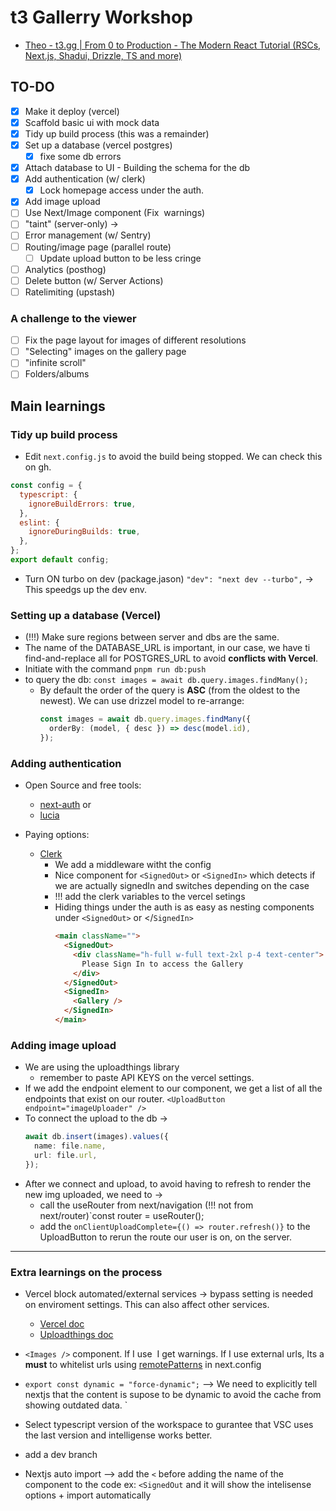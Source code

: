 # t3 Gallerry Workshop

- [Theo - t3.gg | From 0 to Production - The Modern React Tutorial (RSCs, Next.js, Shadui, Drizzle, TS and more) ](https://www.youtube.com/watch?v=d5x0JCZbAJs)

## TO-DO

- [x] Make it deploy (vercel)
- [x] Scaffold basic ui with mock data
- [x] Tidy up build process (this was a remainder)
- [x] Set up a database (vercel postgres)
  - [x] fixe some db errors
- [x] Attach database to UI - Building the schema for the db
- [x] Add authentication (w/ clerk)
  - [x] Lock homepage access under the auth.
- [x] Add image upload
- [ ] Use Next/Image component (Fix <img> warnings)
- [ ] "taint" (server-only) ->
- [ ] Error management (w/ Sentry)
- [ ] Routing/image page (parallel route)
  - [ ] Update upload button to be less cringe
- [ ] Analytics (posthog)
- [ ] Delete button (w/ Server Actions)
- [ ] Ratelimiting (upstash)

### A challenge to the viewer

- [ ] Fix the page layout for images of different resolutions
- [ ] "Selecting" images on the gallery page
- [ ] "infinite scroll"
- [ ] Folders/albums

## Main learnings

### Tidy up build process

- Edit `next.config.js` to avoid the build being stopped. We can check this on gh.

```js
const config = {
  typescript: {
    ignoreBuildErrors: true,
  },
  eslint: {
    ignoreDuringBuilds: true,
  },
};
export default config;
```

- Turn ON turbo on dev (package.jason) `"dev": "next dev --turbo",` -> This speedgs up the dev env.

### Setting up a database (Vercel)

- (!!!) Make sure regions between server and dbs are the same.
- The name of the DATABASE_URL is important, in our case, we have ti find-and-replace all for POSTGRES_URL to avoid **conflicts with Vercel**.
- Initiate with the command `pnpm run db:push`
- to query the db: `const images = await db.query.images.findMany();`
  - By default the order of the query is **ASC** (from the oldest to the newest). We can use drizzel model to re-arrange:
    ```ts
    const images = await db.query.images.findMany({
      orderBy: (model, { desc }) => desc(model.id),
    });
    ```

### Adding authentication

- Open Source and free tools:

  - [next-auth](https://next-auth.js.org/) or
  - [lucia](https://lucia-auth.com/)

- Paying options:
  - [Clerk](https://clerk.com/docs/quickstarts/nextjs)
    - We add a middleware witht the config
    - Nice component for `<SignedOut>` or `<SignedIn>` which detects if we are actually signedIn and switches depending on the case
    - !!! add the clerk variables to the vercel setings
    - Hiding things under the auth is as easy as nesting components under `<SignedOut>` or </`SignedIn>`
      ```html
      <main className="">
        <SignedOut>
          <div className="h-full w-full text-2xl p-4 text-center">
            Please Sign In to access the Gallery
          </div>
        </SignedOut>
        <SignedIn>
          <Gallery />
        </SignedIn>
      </main>
      ```

### Adding image upload

- We are using the uploadthings library
  - remember to paste API KEYS on the vercel settings.
- If we add the endpoint element to our component, we get a list of all the endpoints that exist on our router. `<UploadButton endpoint="imageUploader" />`
- To connect the upload to the db ->
  ```ts
  await db.insert(images).values({
    name: file.name,
    url: file.url,
  });
  ```
- After we connect and upload, to avoid having to refresh to render the new img uploaded, we need to ->
  - call the useRouter from next/navigation (!!! not from next/router)`const router = useRouter();
  - add the `onClientUploadComplete={() => router.refresh()}` to the UploadButton to rerun the route our user is on, on the server.

---

### Extra learnings on the process

- Vercel block automated/external services -> bypass setting is needed on enviroment settings. This can also affect other services.
  - [Vercel doc](https://vercel.com/docs/security/deployment-protection/methods-to-bypass-deployment-protection/protection-bypass-automation#using-protection-bypass-for-automation)
  - [Uploadthings doc](https://docs.uploadthing.com/faq#my-callback-runs-in-development-and-production-but-not-in-vercel-preview-deployments)
  
- `<Images />` component. If I use <img> I get warnings. If I use external urls, Its a **must** to whitelist urls using [remotePatterns](https://nextjs.org/docs/pages/api-reference/components/image#remotepatterns) in next.config

- `export const dynamic = "force-dynamic";` --> We need to explicitly tell nextjs that the content is supose to be dynamic to avoid the cache from showing outdated data.
  `

- Select typescript version of the workspace to gurantee that VSC uses the last version and intelligense works better.

- add a dev branch

- Nextjs auto import --> add the `<` before adding the name of the component to the code ex: `<SignedOut` and it will show the intelisense options + import automatically
